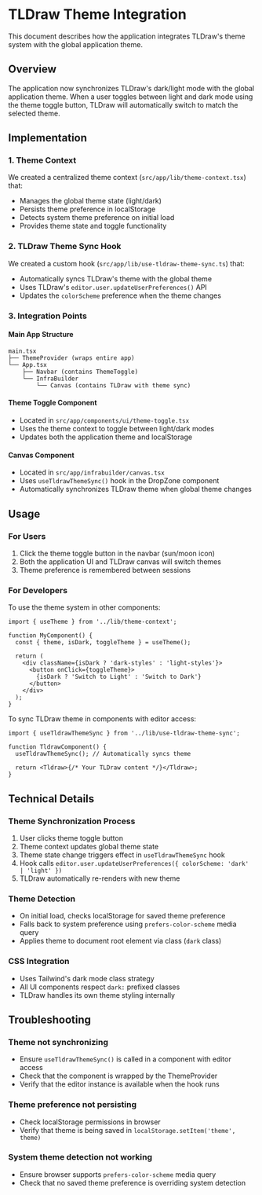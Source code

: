 # TLDraw Theme Integration

This document describes how the application integrates TLDraw's theme system with the global application theme.

## Overview

The application now synchronizes TLDraw's dark/light mode with the global application theme. When a user toggles between light and dark mode using the theme toggle button, TLDraw will automatically switch to match the selected theme.

## Implementation

### 1. Theme Context

We created a centralized theme context (`src/app/lib/theme-context.tsx`) that:

- Manages the global theme state (light/dark)
- Persists theme preference in localStorage
- Detects system theme preference on initial load
- Provides theme state and toggle functionality

### 2. TLDraw Theme Sync Hook

We created a custom hook (`src/app/lib/use-tldraw-theme-sync.ts`) that:

- Automatically syncs TLDraw's theme with the global theme
- Uses TLDraw's `editor.user.updateUserPreferences()` API
- Updates the `colorScheme` preference when the theme changes

### 3. Integration Points

#### Main App Structure

```
main.tsx
├── ThemeProvider (wraps entire app)
└── App.tsx
    ├── Navbar (contains ThemeToggle)
    └── InfraBuilder
        └── Canvas (contains TLDraw with theme sync)
```

#### Theme Toggle Component

- Located in `src/app/components/ui/theme-toggle.tsx`
- Uses the theme context to toggle between light/dark modes
- Updates both the application theme and localStorage

#### Canvas Component

- Located in `src/app/infrabuilder/canvas.tsx`
- Uses `useTldrawThemeSync()` hook in the DropZone component
- Automatically synchronizes TLDraw theme when global theme changes

## Usage

### For Users

1. Click the theme toggle button in the navbar (sun/moon icon)
2. Both the application UI and TLDraw canvas will switch themes
3. Theme preference is remembered between sessions

### For Developers

To use the theme system in other components:

```tsx
import { useTheme } from '../lib/theme-context';

function MyComponent() {
  const { theme, isDark, toggleTheme } = useTheme();

  return (
    <div className={isDark ? 'dark-styles' : 'light-styles'}>
      <button onClick={toggleTheme}>
        {isDark ? 'Switch to Light' : 'Switch to Dark'}
      </button>
    </div>
  );
}
```

To sync TLDraw theme in components with editor access:

```tsx
import { useTldrawThemeSync } from '../lib/use-tldraw-theme-sync';

function TldrawComponent() {
  useTldrawThemeSync(); // Automatically syncs theme

  return <Tldraw>{/* Your TLDraw content */}</Tldraw>;
}
```

## Technical Details

### Theme Synchronization Process

1. User clicks theme toggle button
2. Theme context updates global theme state
3. Theme state change triggers effect in `useTldrawThemeSync` hook
4. Hook calls `editor.user.updateUserPreferences({ colorScheme: 'dark' | 'light' })`
5. TLDraw automatically re-renders with new theme

### Theme Detection

- On initial load, checks localStorage for saved theme preference
- Falls back to system preference using `prefers-color-scheme` media query
- Applies theme to document root element via class (`dark` class)

### CSS Integration

- Uses Tailwind's dark mode class strategy
- All UI components respect `dark:` prefixed classes
- TLDraw handles its own theme styling internally

## Troubleshooting

### Theme not synchronizing

- Ensure `useTldrawThemeSync()` is called in a component with editor access
- Check that the component is wrapped by the ThemeProvider
- Verify that the editor instance is available when the hook runs

### Theme preference not persisting

- Check localStorage permissions in browser
- Verify that theme is being saved in `localStorage.setItem('theme', theme)`

### System theme detection not working

- Ensure browser supports `prefers-color-scheme` media query
- Check that no saved theme preference is overriding system detection
